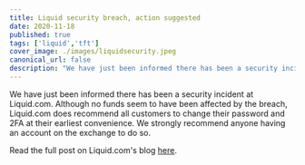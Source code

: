 ```yaml
---
title: Liquid security breach, action suggested
date: 2020-11-18
published: true
tags: ['liquid','tft']
cover_image: ./images/liquidsecurity.jpeg
canonical_url: false
description: "We have just been informed there has been a security incident at Liquid.com. Although no funds seem to have been affected by the breach, Liquid.com does recommend all customers to change their password and 2FA at their earliest convenience."
---
```


We have just been informed there has been a security incident at Liquid.com. Although no funds seem to have been affected by the breach, Liquid.com does recommend all customers to change their password and 2FA at their earliest convenience. We strongly recommend anyone having an account on the exchange to do so.

Read the full post on Liquid.com's blog [here](https://blog.liquid.com/security-incident-november-13-2020).
